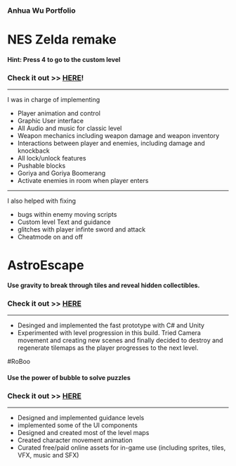 ### Anhua Wu Portfolio
# NES Zelda remake
#### Hint: Press 4 to go to the custom level
### Check it out  >> [HERE](https://anhuaw.itch.io/zelda-remake)!
---
I was in charge of implementing
- Player animation and control
- Graphic User interface
- All Audio and music for classic level
- Weapon mechanics including weapon damage and weapon inventory
- Interactions between player and enemies, including damage and knockback
- All lock/unlock features
- Pushable blocks
- Goriya and Goriya Boomerang
- Activate enemies in room when player enters

---

I also helped with fixing 
- bugs within enemy moving scripts
- Custom level Text and guidance
- glitches with player infinte sword and attack
- Cheatmode on and off

# AstroEscape
#### Use gravity to break through tiles and reveal hidden collectibles.
### Check it out  >> [HERE](https://anhuaw.itch.io/astroescape-fast-prototype)
---
- Desinged and implemented the fast prototype with C# and Unity
- Experimented with level progression in this build. Tried Camera movement and creating new scenes and finally decided to destroy and regenerate tilemaps as the player progresses to the next level.

#RoBoo
#### Use the power of bubble to solve puzzles
### Check it out >> [HERE](https://kawasemii.github.io/eecs494-roboo/)
---
- Designed and implemented guidance levels
- implemented some of the UI components
- Designed and created most of the level maps
- Created character movement animation
- Curated free/paid online assets for in-game use (including sprites, tiles, VFX, music and SFX)
